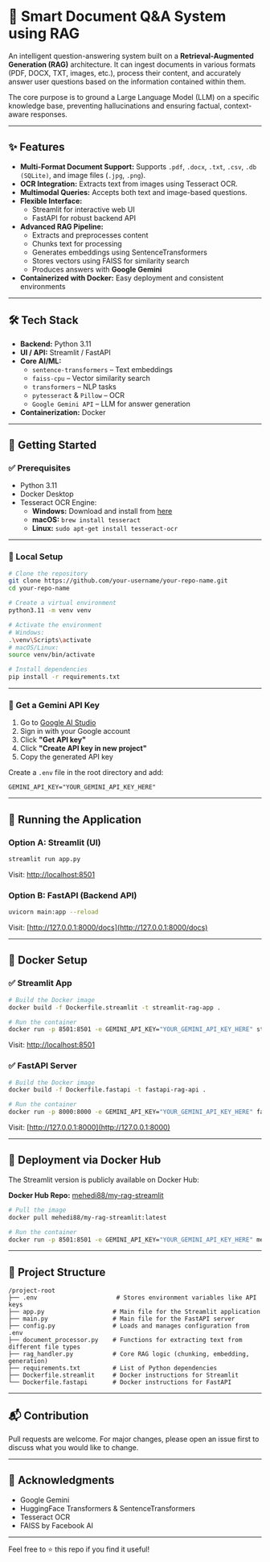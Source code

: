 # 📄 Smart Document Q&A System using RAG

An intelligent question-answering system built on a **Retrieval-Augmented Generation (RAG)** architecture. It can ingest documents in various formats (PDF, DOCX, TXT, images, etc.), process their content, and accurately answer user questions based on the information contained within them.

The core purpose is to ground a Large Language Model (LLM) on a specific knowledge base, preventing hallucinations and ensuring factual, context-aware responses.

---

## ✨ Features

- **Multi-Format Document Support:** Supports `.pdf`, `.docx`, `.txt`, `.csv`, `.db (SQLite)`, and image files (`.jpg`, `.png`).
- **OCR Integration:** Extracts text from images using Tesseract OCR.
- **Multimodal Queries:** Accepts both text and image-based questions.
- **Flexible Interface:** 
  - Streamlit for interactive web UI
  - FastAPI for robust backend API
- **Advanced RAG Pipeline:**
  - Extracts and preprocesses content
  - Chunks text for processing
  - Generates embeddings using SentenceTransformers
  - Stores vectors using FAISS for similarity search
  - Produces answers with **Google Gemini**
- **Containerized with Docker:** Easy deployment and consistent environments

---

## 🛠️ Tech Stack

- **Backend:** Python 3.11
- **UI / API:** Streamlit / FastAPI
- **Core AI/ML:**
  - `sentence-transformers` – Text embeddings
  - `faiss-cpu` – Vector similarity search
  - `transformers` – NLP tasks
  - `pytesseract` & `Pillow` – OCR
  - `Google Gemini API` – LLM for answer generation
- **Containerization:** Docker

---

## 🚀 Getting Started

### ✅ Prerequisites

- Python 3.11
- Docker Desktop
- Tesseract OCR Engine:
  - **Windows:** Download and install from [here](https://github.com/tesseract-ocr/tesseract)
  - **macOS:** `brew install tesseract`
  - **Linux:** `sudo apt-get install tesseract-ocr`

---

### 🔧 Local Setup

```bash
# Clone the repository
git clone https://github.com/your-username/your-repo-name.git
cd your-repo-name

# Create a virtual environment
python3.11 -m venv venv

# Activate the environment
# Windows:
.\venv\Scripts\activate
# macOS/Linux:
source venv/bin/activate

# Install dependencies
pip install -r requirements.txt
```

---

### 🔑 Get a Gemini API Key

1. Go to [Google AI Studio](https://makersuite.google.com/app)
2. Sign in with your Google account
3. Click **"Get API key"**
4. Click **"Create API key in new project"**
5. Copy the generated API key

Create a `.env` file in the root directory and add:

```env
GEMINI_API_KEY="YOUR_GEMINI_API_KEY_HERE"
```

---

## 🧪 Running the Application

### Option A: Streamlit (UI)
```bash
streamlit run app.py
```
Visit: [http://localhost:8501](http://localhost:8501)

### Option B: FastAPI (Backend API)
```bash
uvicorn main:app --reload
```
Visit: [http://127.0.0.1:8000/docs](http://127.0.0.1:8000/docs)

---

## 🐳 Docker Setup

### ✅ Streamlit App

```bash
# Build the Docker image
docker build -f Dockerfile.streamlit -t streamlit-rag-app .

# Run the container
docker run -p 8501:8501 -e GEMINI_API_KEY="YOUR_GEMINI_API_KEY_HERE" streamlit-rag-app
```

Visit: [http://localhost:8501](http://localhost:8501)

### ✅ FastAPI Server

```bash
# Build the Docker image
docker build -f Dockerfile.fastapi -t fastapi-rag-api .

# Run the container
docker run -p 8000:8000 -e GEMINI_API_KEY="YOUR_GEMINI_API_KEY_HERE" fastapi-rag-api
```

Visit: [http://127.0.0.1:8000](http://127.0.0.1:8000)

---

## 🚢 Deployment via Docker Hub

The Streamlit version is publicly available on Docker Hub:

**Docker Hub Repo:** [mehedi88/my-rag-streamlit](https://hub.docker.com/r/mehedi88/my-rag-streamlit)

```bash
# Pull the image
docker pull mehedi88/my-rag-streamlit:latest

# Run the container
docker run -p 8501:8501 -e GEMINI_API_KEY="YOUR_GEMINI_API_KEY_HERE" mehedi88/my-rag-streamlit:latest
```

---

## 📂 Project Structure

```
/project-root
├── .env                      # Stores environment variables like API keys
├── app.py                   # Main file for the Streamlit application
├── main.py                  # Main file for the FastAPI server
├── config.py                # Loads and manages configuration from .env
├── document_processor.py    # Functions for extracting text from different file types
├── rag_handler.py           # Core RAG logic (chunking, embedding, generation)
├── requirements.txt         # List of Python dependencies
├── Dockerfile.streamlit     # Docker instructions for Streamlit
└── Dockerfile.fastapi       # Docker instructions for FastAPI
```

---

## 📬 Contribution

Pull requests are welcome. For major changes, please open an issue first to discuss what you would like to change.

---

## 🙏 Acknowledgments

- Google Gemini
- HuggingFace Transformers & SentenceTransformers
- Tesseract OCR
- FAISS by Facebook AI

---

Feel free to ⭐️ this repo if you find it useful!